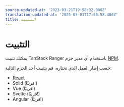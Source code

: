 ```yaml
---
source-updated-at: '2023-03-21T19:58:32.000Z'
translation-updated-at: '2025-05-01T17:56:58.406Z'
title: التثبيت
---
```

# التثبيت

يمكنك تثبيت TanStack Ranger باستخدام أي مدير حزم [NPM](https://npmjs.com).

حسب إطار العمل الذي تختاره، قم بتثبيت أحد الحزم التالية:

- [React](./adapters/react-ranger)
- Solid (قريبًا!)
- Vue (قريبًا!)
- Svelte (قريبًا!)
- Angular (قريبًا!)
